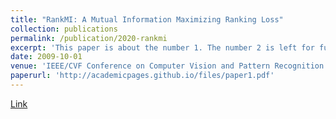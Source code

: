 ```yaml
---
title: "RankMI: A Mutual Information Maximizing Ranking Loss"
collection: publications
permalink: /publication/2020-rankmi
excerpt: 'This paper is about the number 1. The number 2 is left for future work.'
date: 2009-10-01
venue: 'IEEE/CVF Conference on Computer Vision and Pattern Recognition (CVPR), 2020'
paperurl: 'http://academicpages.github.io/files/paper1.pdf'
---
```

[Link](https://openaccess.thecvf.com/content_CVPR_2020/html/Kemertas_RankMI_A_Mutual_Information_Maximizing_Ranking_Loss_CVPR_2020_paper.html)
